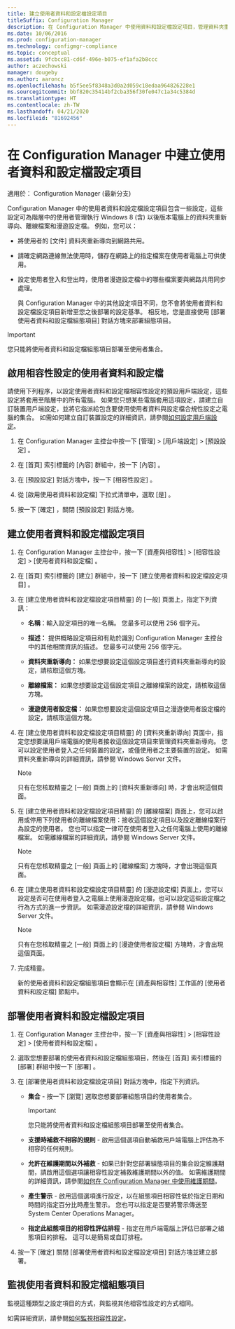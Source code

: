 ```yaml
---
title: 建立使用者資料和設定檔設定項目
titleSuffix: Configuration Manager
description: 在 Configuration Manager 中使用資料和設定檔設定項目，管理資料夾重新導向、離線檔案和漫遊設定檔。
ms.date: 10/06/2016
ms.prod: configuration-manager
ms.technology: configmgr-compliance
ms.topic: conceptual
ms.assetid: 9fcbcc81-cd6f-496e-b075-ef1afa2b8ccc
author: aczechowski
manager: dougeby
ms.author: aaroncz
ms.openlocfilehash: b5f5ee5f8348a3d0a2d059c18edaa964826228e1
ms.sourcegitcommit: bbf820c35414bf2cba356f30fe047c1a34c5384d
ms.translationtype: HT
ms.contentlocale: zh-TW
ms.lasthandoff: 04/21/2020
ms.locfileid: "81692456"
---
```

# <a name="create-user-data-and-profiles-configuration-items-in-configuration-manager"></a>在 Configuration Manager 中建立使用者資料和設定檔設定項目

適用於：  Configuration Manager (最新分支)

Configuration Manager 中的使用者資料和設定檔設定項目包含一些設定，這些設定可為階層中的使用者管理執行 Windows 8 (含) 以後版本電腦上的資料夾重新導向、離線檔案和漫遊設定檔。 例如，您可以：  

- 將使用者的 [文件] 資料夾重新導向到網路共用。  

- 請確定網路連線無法使用時，儲存在網路上的指定檔案在使用者電腦上可供使用。  

- 設定使用者登入和登出時，使用者漫遊設定檔中的哪些檔案要與網路共用同步處理。  

  與 Configuration Manager 中的其他設定項目不同，您不會將使用者資料和設定檔設定項目新增至您之後部署的設定基準。 相反地，您是直接使用 [部署使用者資料和設定檔組態項目]  對話方塊來部署組態項目。  

> [!IMPORTANT]  
>  您只能將使用者資料和設定檔組態項目部署至使用者集合。  

## <a name="enable-user-data-and-profiles-for-compliance-settings"></a>啟用相容性設定的使用者資料和設定檔  
 請使用下列程序，以設定使用者資料和設定檔相容性設定的預設用戶端設定，這些設定將套用至階層中的所有電腦。 如果您只想某些電腦套用這項設定，請建立自訂裝置用戶端設定，並將它指派給包含要使用使用者資料與設定檔合規性設定之電腦的集合。 如需如何建立自訂裝置設定的詳細資訊，請參閱[如何設定用戶端設定](../../core/clients/deploy/configure-client-settings.md)。  

1.  在 Configuration Manager 主控台中按一下 [管理]   > [用戶端設定]   > [預設設定]  。  

4.  在 [首頁]  索引標籤的 [內容]  群組中，按一下 [內容]  。  

5.  在 [預設設定]  對話方塊中，按一下 [相容性設定]  。  

6.  從 [啟用使用者資料和設定檔]  下拉式清單中，選取 [是]  。  

7.  按一下 [確定]  ，關閉 [預設設定]  對話方塊。  

## <a name="create-a-user-data-and-profiles-configuration-item"></a>建立使用者資料和設定檔設定項目  

1. 在 Configuration Manager 主控台中，按一下 [資產與相容性]   > [相容性設定]   > [使用者資料和設定檔]  。  

2. 在 [首頁]  索引標籤的 [建立]  群組中，按一下 [建立使用者資料和設定檔設定項目]  。  

3. 在 [建立使用者資料和設定檔設定項目精靈]  的 [一般]  頁面上，指定下列資訊：  

   -   **名稱**：輸入設定項目的唯一名稱。 您最多可以使用 256 個字元。  

   -   **描述：** 提供概略設定項目和有助於識別 Configuration Manager 主控台中的其他相關資訊的描述。 您最多可以使用 256 個字元。  

   -   **資料夾重新導向：** 如果您想要設定這個設定項目進行資料夾重新導向的設定，請核取這個方塊。  

   -   **離線檔案：** 如果您想要設定這個設定項目之離線檔案的設定，請核取這個方塊。  

   -   **漫遊使用者設定檔：** 如果您想要設定這個設定項目之漫遊使用者設定檔的設定，請核取這個方塊。  

4. 在 [建立使用者資料和設定檔設定項目精靈]  的 [資料夾重新導向]  頁面中，指定您想要讓用戶端電腦的使用者接收這個設定項目來管理資料夾重新導向。 您可以設定使用者登入之任何裝置的設定，或僅使用者之主要裝置的設定。 如需資料夾重新導向的詳細資訊，請參閱 Windows Server 文件。  

   > [!NOTE]  
   >  只有在您核取精靈之 [一般]  頁面上的 [資料夾重新導向]  時，才會出現這個頁面。  

5. 在 [建立使用者資料和設定檔設定項目精靈]  的 [離線檔案]  頁面上，您可以啟用或停用下列使用者的離線檔案使用：接收這個設定項目以及設定離線檔案行為設定的使用者。 您也可以指定一律可在使用者登入之任何電腦上使用的離線檔案。 如需離線檔案的詳細資訊，請參閱 Windows Server 文件。  

   > [!NOTE]  
   >  只有在您核取精靈之 [一般]  頁面上的 [離線檔案]  方塊時，才會出現這個頁面。  

6. 在 [建立使用者資料和設定檔設定項目精靈]  的 [漫遊設定檔]  頁面上，您可以設定是否可在使用者登入之電腦上使用漫遊設定檔，也可以設定這些設定檔之行為方式的進一步資訊。 如需漫遊設定檔的詳細資訊，請參閱 Windows Server 文件。  

   > [!NOTE]  
   >  只有在您核取精靈之 [一般]  頁面上的 [漫遊使用者設定檔]  方塊時，才會出現這個頁面。  

7. 完成精靈。  

   新的使用者資料和設定檔組態項目會顯示在 [資產與相容性]  工作區的 [使用者資料和設定檔]  節點中。  

## <a name="deploy-a-user-data-and-profiles-configuration-item"></a>部署使用者資料和設定檔設定項目  

1.  在 Configuration Manager 主控台中，按一下 [資產與相容性]   > [相容性設定]   > [使用者資料和設定檔]  。  

3.  選取您想要部署的使用者資料和設定檔組態項目，然後在 [首頁]  索引標籤的 [部署]  群組中按一下 [部署]  。  

4.  在 [部署使用者資料和設定檔設定項目]  對話方塊中，指定下列資訊。  

    -   **集合** - 按一下 [瀏覽]  選取您想要部署組態項目的使用者集合。  

        > [!IMPORTANT]  
        >  您只能將使用者資料和設定檔組態項目部署至使用者集合。  

    -   **支援時補救不相容的規則** - 啟用這個選項自動補救用戶端電腦上評估為不相容的任何規則。  

    -   **允許在維護期間以外補救** - 如果已針對您部署組態項目的集合設定維護期間，請啟用這個選項讓相容性設定補救維護期間以外的值。 如需維護期間的詳細資訊，請參閱[如何在 Configuration Manager 中使用維護期間](../../core/clients/manage/collections/use-maintenance-windows.md)。  

    -   **產生警示** - 啟用這個選項進行設定，以在組態項目相容性低於指定日期和時間的指定百分比時產生警示。 您也可以指定是否要將警示傳送至 System Center Operations Manager。  

    -   **指定此組態項目的相容性評估排程** - 指定在用戶端電腦上評估已部署之組態項目的排程。 這可以是簡易或自訂排程。  

5.  按一下 [確定]  關閉 [部署使用者資料和設定檔設定項目]  對話方塊並建立部署。  

## <a name="monitor-a-user-data-and-profiles-configuration-item"></a>監視使用者資料和設定檔組態項目  
 監視這種類型之設定項目的方式，與監視其他相容性設定的方式相同。  

 如需詳細資訊，請參閱[如何監視相容性設定](../../compliance/deploy-use/monitor-compliance-settings.md)。  
